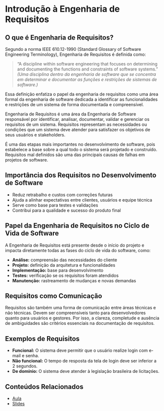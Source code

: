 # Introdução à Engenharia de Requisitos

## O que é Engenharia de Requisitos?

Segundo a norma IEEE 610.12-1990 (Standard Glossary of Software Engineering Terminology), Engenharia de Requisitos é definida como:

> “A discipline within software engineering that focuses on determining and documenting the functions and constraints of software systems.”  
> *(Uma disciplina dentro da engenharia de software que se concentra em determinar e documentar as funções e restrições de sistemas de software.)*

Essa definição enfatiza o papel da engenharia de requisitos como uma área formal da engenharia de software dedicada a identificar as funcionalidades e restrições de um sistema de forma documentada e compreensível.

Engenharia de Requisitos é uma área da Engenharia de Software responsável por identificar, analisar, documentar, validar e gerenciar os requisitos de um sistema. Requisitos representam as necessidades ou condições que um sistema deve atender para satisfazer os objetivos de seus usuários e stakeholders.

É uma das etapas mais importantes no desenvolvimento de software, pois estabelece a base sobre a qual todo o sistema será projetado e construído. Requisitos mal definidos são uma das principais causas de falhas em projetos de software.

## Importância dos Requisitos no Desenvolvimento de Software

- Reduz retrabalho e custos com correções futuras
- Ajuda a alinhar expectativas entre clientes, usuários e equipe técnica
- Serve como base para testes e validações
- Contribui para a qualidade e sucesso do produto final

## Papel da Engenharia de Requisitos no Ciclo de Vida de Software

A Engenharia de Requisitos está presente desde o início do projeto e impacta diretamente todas as fases do ciclo de vida do software, como:

- **Análise:** compreensão das necessidades do cliente
- **Projeto:** definição da arquitetura e funcionalidades
- **Implementação:** base para desenvolvimento
- **Testes:** verificação se os requisitos foram atendidos
- **Manutenção:** rastreamento de mudanças e novas demandas

## Requisitos como Comunicação

Requisitos são também uma forma de comunicação entre áreas técnicas e não técnicas. Devem ser compreensíveis tanto para desenvolvedores quanto para usuários e gestores. Por isso, a clareza, completude e ausência de ambiguidades são critérios essenciais na documentação de requisitos.

## Exemplos de Requisitos

- **Funcional:** O sistema deve permitir que o usuário realize login com e-mail e senha.
- **Não funcional:** O tempo de resposta da tela de login deve ser inferior a 2 segundos.
- **De domínio:** O sistema deve atender à legislação brasileira de licitações.

## Conteúdos Relacionados

- [Aula](./aula/README.md)
- [Slides](./aula/presenter.md)
